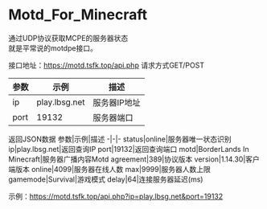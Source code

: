 # Motd_For_Minecraft


通过UDP协议获取MCPE的服务器状态    
就是平常说的motdpe接口。

接口地址：https://motd.tsfk.top/api.php
请求方式GET/POST

参数|示例|描述
-|-|-
ip|play.lbsg.net|服务器IP地址
port|19132|服务器端口

返回JSON数据
参数|示例|描述
-|-|-
status|online|服务器唯一状态识别
ip|play.lbsg.net|返回查询IP
port|19132|返回查询端口
motd|BorderLands In Minecraft|服务器广播内容Motd
agreement|389|协议版本
version|1.14.30|客户端版本
online|4099|服务器在线人数
max|9999|服务器人数上限
gamemode|Survival|游戏模式
delay|64|连接服务器延迟(ms)

示例：https://motd.tsfk.top/api.php?ip=play.lbsg.net&port=19132

